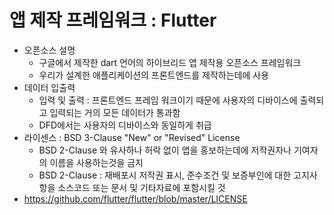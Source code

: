 # 앱 제작 프레임워크 : Flutter

- 오픈소스 설명
  - 구글에서 제작한 dart 언어의 하이브리드 앱 제작용 오픈소스 프레임워크
  - 우리가 설계한 애플리케이션의 프론트엔드를 제작하는데에 사용
- 데이터 입출력
  - 입력 및 출력 : 프론트엔드 프레임 워크이기 때문에 사용자의 디바이스에 출력되고 입력되는 거의 모든 데이터가 통과함 
  - DFD에서는 사용자의 디바이스와 동일하게 취급
- 라이센스 : BSD 3-Clause "New" or "Revised" License
  - BSD 2-Clause 와 유사하나 허락 없이 앱을 홍보하는데에 저작권자나 기여자의 이름을 사용하는것을 금지
  - BSD 2-Clause : 재배포시 저작권 표시, 준수조건 및 보증부인에 대한 고지사항을 소스코드 또는 문서 및 기타자료에 포함시킬 것
- https://github.com/flutter/flutter/blob/master/LICENSE
